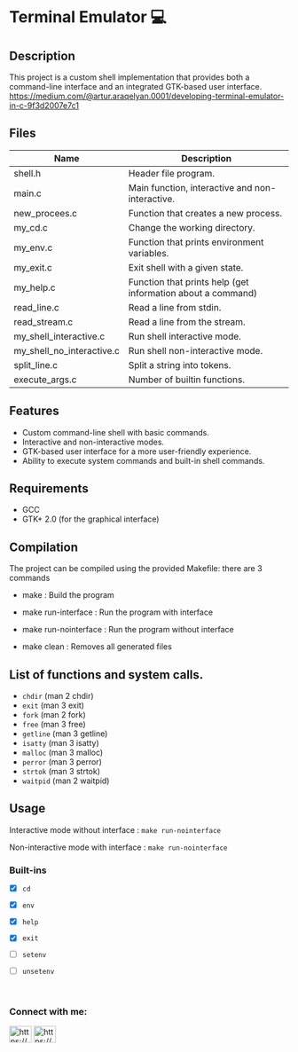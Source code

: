 # Terminal Emulator 💻


## Description

This project is a custom shell implementation that provides both a command-line interface and an integrated GTK-based user interface.
https://medium.com/@artur.araqelyan.0001/developing-terminal-emulator-in-c-9f3d2007e7c1
## Files

| Name | Description |
| ------------------------------ | -------------------------------------------- |
| shell.h | Header file program. |
| main.c | Main function, interactive and non-interactive. |
| new_procees.c | Function that creates a new process. |
| my_cd.c | Change the working directory. |
| my_env.c | Function that prints environment variables. |
| my_exit.c | Exit shell with a given state. |
| my_help.c | Function that prints help (get information about a command) |
| read_line.c | Read a line from stdin. |
| read_stream.c | Read a line from the stream. |
| my_shell_interactive.c | Run shell interactive mode. |
| my_shell_no_interactive.c | Run shell non-interactive mode. |
| split_line.c | Split a string into tokens. |
| execute_args.c | Number of builtin functions. |
## Features

- Custom command-line shell with basic commands.
- Interactive and non-interactive modes.
- GTK-based user interface for a more user-friendly experience.
- Ability to execute system commands and built-in shell commands.

## Requirements

- GCC
- GTK+ 2.0 (for the graphical interface)

## Compilation

The project can be compiled using the provided Makefile:
there are 3 commands 
- make : Build the program
- make run-interface : Run the program with interface
- make run-nointerface : Run the program without interface 

- make clean : Removes all generated files

## List of functions and system calls.

* ```chdir``` (man 2 chdir)
* ```exit``` (man 3 exit)
* ```fork``` (man 2 fork)
* ```free``` (man 3 free)
* ```getline``` (man 3 getline)
* ```isatty``` (man 3 isatty)
* ```malloc``` (man 3 malloc)
* ```perror``` (man 3 perror)
* ```strtok``` (man 3 strtok)
* ```waitpid``` (man 2 waitpid)


## Usage

Interactive mode without interface : ```make run-nointerface```

Non-interactive mode with interface : ```make run-nointerface```

### Built-ins

* [x] ```cd```
* [x] ```env```
* [x] ```help```
* [x] ```exit```
* [ ] ```setenv```
* [ ] ```unsetenv```


<p>&nbsp</p>

<h3 align="left">Connect with me:</h3>
<p align="left">
<a href="https://www.linkedin.com/in/artur-arakelyan-9a4355278/" target="blank"><img align="center" src="https://raw.githubusercontent.com/rahuldkjain/github-profile-readme-generator/master/src/images/icons/Social/linked-in-alt.svg" alt="https://www.linkedin.com/in/artur-arakelyan-9a4355278/" height="30" width="40" /></a>
<a href="https://medium.com/@artur.araqelyan.0001" target="blank"><img align="center" src="https://raw.githubusercontent.com/rahuldkjain/github-profile-readme-generator/master/src/images/icons/Social/medium.svg" alt="https://medium.com/@artur.araqelyan.0001" height="30" width="40" /></a>
</p>
<p></p>
